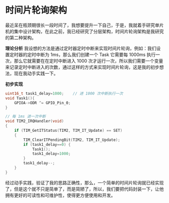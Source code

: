 # 时间片轮询架构
最近呆在瓶颈期很长一段时间了，我想要提升一下自己，于是，我就着手研究单片机的集中设计架构，在此之前，我已经研究了分层架构，时间片轮询架构是我研究的第二种架构。

**理论分析**
我设想的方法是通过定时器定时中断来实现时间片轮询，例如：我们设置定时器的定时中断为 1ms，那么我们创建一个 Task 它需要每 1000ms 执行一次，那么它就需要在在定时中断进入 1000 次才运行一次，所以我们需要一个变量来记录定时中断进入的次数，通过这样的方式来实现时间片轮询，这是我的初步想法，现在我动手实践一下。

**初步实现**
```C 
uint16_t task1_delay=1000;    // 进 1000 次中断执行一次
void Task1(){
	GPIOA->ODR ^= GPIO_Pin_0;	
}

// 每 1ms 进一次中断
void TIM2_IRQHandler(void)
{
	if (TIM_GetITStatus(TIM2, TIM_IT_Update) == SET)	
	{
		TIM_ClearITPendingBit(TIM2, TIM_IT_Update);		
		if (task1_delay==0) {
			Task1();
			task1_delay=1000;
		}
		task1_delay--;
	}
}
```

经过动手实践，验证了我的思路正确性，那么，一个简单的时间片轮询就已经实现了，但是这个就不只是简单了，而是简陋了，所以，我们要把代码封装一下，让他拥有更好的可读性和可维护性，使得更方便使用和开发。